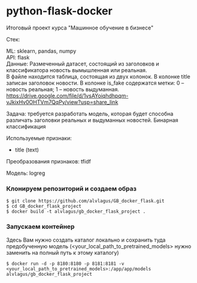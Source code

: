 # python-flask-docker
Итоговый проект курса "Машинное обучение в бизнесе"

Стек:

ML: sklearn, pandas, numpy  
API: flask  
Данные: Размеченный датасет, состоящий из заголовков и классификатора новость вымышленная или реальная.  
В файле находится таблица, состоящая из двух колонок. В колонке title записан заголовок новости. В колонке is_fake содержатся метки: 0 – новость реальная; 1 – новость выдуманная.   
https://drive.google.com/file/d/1vsAYoiqhdhpqm-vJkixHv0OHTVm7QqPy/view?usp=share_link

Задача: требуется разработать модель, которая будет способна различать заголовки реальных и выдуманных новостей. Бинарная классификация

Используемые признаки:

- title (text)

Преобразования признаков: tfidf

Модель: logreg

### Клонируем репозиторий и создаем образ
```
$ git clone https://github.com/alvlagus/GB_docker_flask.git
$ cd GB_docker_flask_project
$ docker build -t alvlagus/gb_docker_flask_project .
```

### Запускаем контейнер

Здесь Вам нужно создать каталог локально и сохранить туда предобученную модель (<your_local_path_to_pretrained_models> нужно заменить на полный путь к этому каталогу)
```
$ docker run -d -p 8180:8180 -p 8181:8181 -v <your_local_path_to_pretrained_models>:/app/app/models alvlagus/gb_docker_flask_project
```
